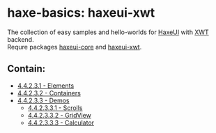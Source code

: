 haxe-basics: haxeui-xwt
=========================

The collection of easy samples and hello-worlds for [HaxeUI](https://github.com/haxeui/haxeui-core) with [XWT](https://github.com/mono/xwt) backend.<br/>
Requre packages [haxeui-core](https://github.com/haxeui/haxeui-core) and [haxeui-xwt](https://github.com/haxeui/haxeui-xwt).

## Contain:

* [4.4.2.3.1 - Elements](./4.4.2.3.1_Elements)
* [4.4.2.3.2 - Containers](./4.4.2.3.2_Containers)
* [4.4.2.3.3 - Demos](./4.4.2.3.3_Demos)
  * [4.4.2.3.3.1 - Scrolls](./4.4.2.3.3_Demos/Scrolls)
  * [4.4.2.3.3.2 - GridView](./4.4.2.3.3_Demos/GridView)
  * [4.4.2.3.3.3 - Calculator](./4.4.2.3.3_Demos/Calculator)
